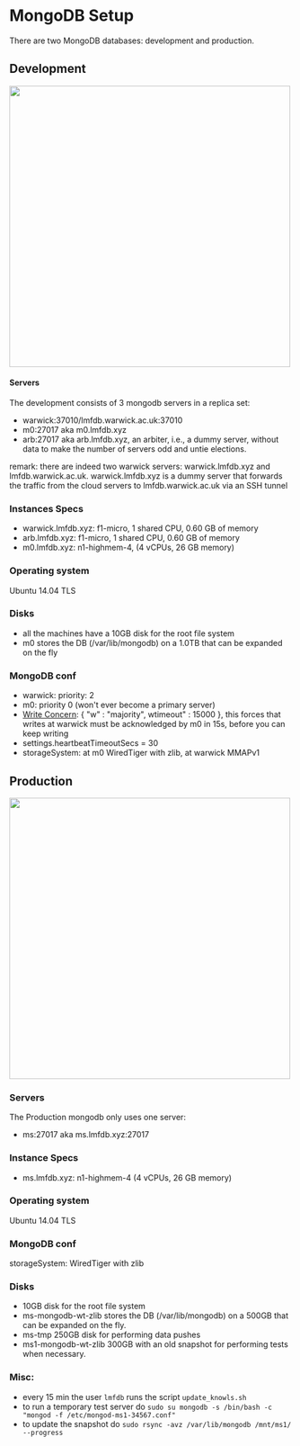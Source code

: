 # MongoDB Setup

There are two MongoDB databases: development and production.


## Development


<a href="images/lmfdb0.png"><img src="images/lmfdb0.png"  height="500"  ></a>



#### Servers
The development consists of 3 mongodb servers in a replica set:
* warwick:37010/lmfdb.warwick.ac.uk:37010
* m0:27017 aka m0.lmfdb.xyz
* arb:27017 aka arb.lmfdb.xyz, an arbiter, i.e., a dummy server, without data to make the number of servers odd and untie elections.

remark: there are indeed two warwick servers:
warwick.lmfdb.xyz and lmfdb.warwick.ac.uk.
warwick.lmfdb.xyz is a dummy server that forwards the traffic from the cloud servers to lmfdb.warwick.ac.uk via an SSH tunnel


### Instances Specs
* warwick.lmfdb.xyz: f1-micro, 1 shared CPU, 0.60 GB of memory
* arb.lmfdb.xyz: f1-micro, 1 shared CPU, 0.60 GB of memory
* m0.lmfdb.xyz: n1-highmem-4, (4 vCPUs, 26 GB memory)


### Operating system
Ubuntu 14.04 TLS

### Disks
* all the machines have a 10GB disk for the root file system
* m0 stores the DB  (/var/lib/mongodb) on a 1.0TB that can be expanded on the fly

### MongoDB conf
* warwick: priority: 2
* m0: priority 0 (won't ever become a primary server)
* [Write Concern](https://docs.mongodb.com/manual/reference/write-concern/): { "w" : "majority", wtimeout" : 15000 }, this forces that writes at warwick must be acknowledged by m0 in 15s, before you can keep writing
* settings.heartbeatTimeoutSecs = 30
* storageSystem: at m0 WiredTiger with zlib, at warwick MMAPv1

## Production 

<a href="images/webserver.png"><img src="images/webserver.png"  height="500"  ></a>

### Servers
The Production mongodb only uses one server:
* ms:27017 aka ms.lmfdb.xyz:27017

### Instance Specs
* ms.lmfdb.xyz: n1-highmem-4 (4 vCPUs, 26 GB memory)

### Operating system
Ubuntu 14.04 TLS


### MongoDB conf
storageSystem: WiredTiger with zlib 

### Disks
* 10GB disk for the root file system
* ms-mongodb-wt-zlib stores the DB  (/var/lib/mongodb) on a 500GB that can be expanded on the fly.
* ms-tmp 250GB disk for performing data pushes
* ms1-mongodb-wt-zlib 300GB with an old snapshot for performing tests when necessary.


### Misc:
* every 15 min the user ```lmfdb``` runs the script ```update_knowls.sh```
* to run a temporary test server do ```sudo su mongodb -s /bin/bash -c "mongod -f /etc/mongod-ms1-34567.conf"```
* to update the snapshot do ```sudo rsync -avz /var/lib/mongodb /mnt/ms1/ --progress```

